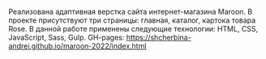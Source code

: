 Реализована адаптивная верстка сайта интернет-магазина Maroon. 
В проекте присутствуют три страницы: главная, каталог, картока товара Rose.
В данной работе применены следующие технологии: HTML, CSS, JavaScript, Sass, Gulp.
GH-pages: https://shcherbina-andrei.github.io/maroon-2022/index.html

